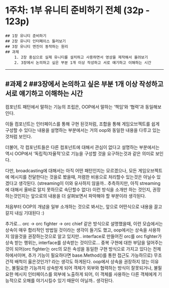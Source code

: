 # 1주차: 1부 유니티 준비하기 전체 (32p - 123p)
    ## 1장 유니티 준비하기
    ## 2장 유니티 인터페이스 둘러보기
    ## 3장 유니티 엔진이 동작하는 원리
    ## 과제
        1. 2장 중심으로 실제 유니티를 설치하고 사용하면서 영상을 제작해서 올려보기
        2. 3장에서 논의하고 싶은 부분 1개 이상 작성하고 서로 얘기하고 이해하는 시간


---
#과제 2 
##3장에서 논의하고 싶은 부분 1개 이상 작성하고 서로 얘기하고 이해하는 시간
---

컴포넌트 패턴에서 말하는 기능의 조립은, OOP에서 말하는 ‘책임’와 ‘협력’과 동일해보인다.

이들 컴포넌트는 인터페이스를 통해 구현 된것처럼, 조합을 통해 게임오브젝트를 쉽게 구성할 수 있다는 내용을 설명하는 부분에서는 거의 oop와 동일한 내용을 다루고 있는 것처럼 보인다.

더불어, 각 컴포넌트들은 다른 컴포넌트에 대해서 관심이 없다고 설명하는 부분에서는 역시 OOP에서 ‘독립적/자율적’으로 기능을 구성할 것을 요구하는것과 같은 의미로 보인다.

다만, broadcasting에 대해서는 아직 어떤 패턴인지는 모르겠으나, 모든 게임오브젝트에 메시지를 전달한다는 것을로 봤을때, 저렴한 비용으로 처리할수 있는것은 아닐수 있겠다고 생각된다. (streaming이 이와 유사하지 않을까.. 추측하지만, 아직 streaming에 대해서 올바로 알지 못하므로 속단할수 없다)
이런 방식을 소개만 하는 것인지, 권장하는것인지는 앞으로의 내용을 더 살펴보면서 파악해야 할 부분이라 생각된다.

처음부터 OOP의 개념을 일부 소개하는 것으로 봐서는, 앞으로 어떤식으로 내용을 끌고갈지 내심 기대된다 :)

추가로… orc -> orc fighter -> orc chief 같은 방식으로 설명했을때, 이런 모습에서는 상속이 매우 합리적인 방법일 것이라는 생각이 들기도 했고, oop에서는 상속을 사용하지 않을것을 권장하는것으로 알고 있지만..
interface로 만들어진 orc를 orc fighter가 상속 받는 행위는, interface를 상속받는 것이므로…
중복 구현에 대한 부담을 덜어주는 것이 되어(orc fighter는 orc의 모든 속성을 동일한 구현 방식으로 가지고 있다는 전제 하에서이며, 추가 기능이 필요하다면 base.Method()를 통한 접근도 가능하므로) 무조건적 배척이 옳은것인가? 라는 생각도 하게된다.
oop에서 상속을 권장하지 않는 이유는, 불필요한 기능까지 상속받게 되어 객체가 외부와 협력하는 방식이 잘못되거나, 불필요한 메시지 인터페이스를 외부에 노출하게 되어, 이 객체를 사용하는 다른 객체에게 기능적으로 오해를 야기시킬수 있기 때문이 아닐까.. 생각된다.
